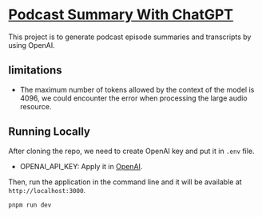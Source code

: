 # [Podcast Summary With ChatGPT](https://podcast-summary-with-chatgpt.vercel.app?utm_source=github)

This project is to generate podcast episode summaries and transcripts by using OpenAI.

## limitations

- The maximum number of tokens allowed by the context of the model is 4096, we could encounter the error when processing the large audio resource.

## Running Locally

After cloning the repo, we need to create OpenAI key and put it in `.env` file.

- OPENAI_API_KEY: Apply it in [OpenAI](https://beta.openai.com/account/api-keys).

Then, run the application in the command line and it will be available at `http://localhost:3000`.

```bash
pnpm run dev
```
